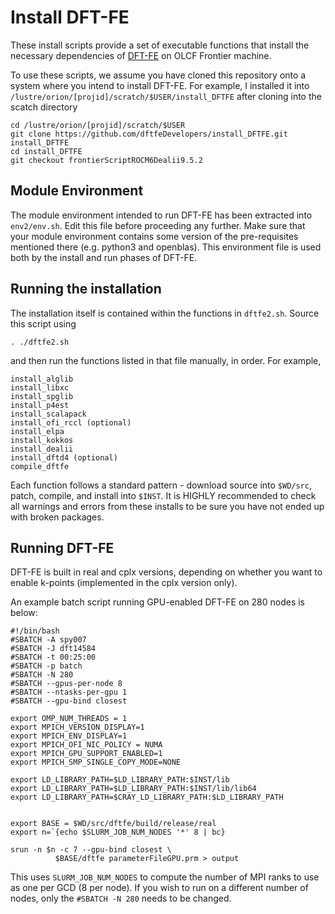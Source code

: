 # Install DFT-FE

These install scripts provide a set of executable
functions that install the necessary dependencies
of [DFT-FE](https://github.com/dftfeDevelopers/dftfe) on OLCF Frontier machine.

To use these scripts, we assume you have cloned this
repository onto a system where you intend to install DFT-FE.
For example, I installed it into `/lustre/orion/[projid]/scratch/$USER/install_DFTFE` after 
cloning into the scatch directory

    cd /lustre/orion/[projid]/scratch/$USER
    git clone https://github.com/dftfeDevelopers/install_DFTFE.git install_DFTFE
    cd install_DFTFE
    git checkout frontierScriptROCM6Dealii9.5.2



## Module Environment

The module environment intended to run DFT-FE has been extracted
into `env2/env.sh`.  Edit this file before proceeding any further.
Make sure that your module environment contains some version of the
pre-requisites mentioned there (e.g. python3 and openblas).
This environment file is used both by the install and run
phases of DFT-FE.

## Running the installation
The installation itself is contained within the functions in
`dftfe2.sh`.  Source this script using

    . ./dftfe2.sh

and then run the functions listed in that file manually, in order.
For example, 

    install_alglib
    install_libxc
    install_spglib
    install_p4est
    install_scalapack
    install_ofi_rccl (optional)
    install_elpa
    install_kokkos
    install_dealii
    install_dftd4 (optional)
    compile_dftfe

Each function follows a standard pattern - download source into `$WD/src`,
patch, compile, and install into `$INST`.  It is HIGHLY recommended
to check all warnings and errors from these installs to be sure
you have not ended up with broken packages.


## Running DFT-FE

DFT-FE is built in real and cplx versions, depending on whether you
want to enable k-points (implemented in the cplx version only).

An example batch script running GPU-enabled DFT-FE on 280 nodes is below:

    #!/bin/bash
    #SBATCH -A spy007
    #SBATCH -J dft14584
    #SBATCH -t 00:25:00
    #SBATCH -p batch
    #SBATCH -N 280
    #SBATCH --gpus-per-node 8
    #SBATCH --ntasks-per-gpu 1
    #SBATCH --gpu-bind closest

    export OMP_NUM_THREADS = 1
    export MPICH_VERSION_DISPLAY=1
    export MPICH_ENV_DISPLAY=1
    export MPICH_OFI_NIC_POLICY = NUMA 
    export MPICH_GPU_SUPPORT_ENABLED=1
    export MPICH_SMP_SINGLE_COPY_MODE=NONE

    export LD_LIBRARY_PATH=$LD_LIBRARY_PATH:$INST/lib
    export LD_LIBRARY_PATH=$LD_LIBRARY_PATH:$INST/lib/lib64
    export LD_LIBRARY_PATH=$CRAY_LD_LIBRARY_PATH:$LD_LIBRARY_PATH


    export BASE = $WD/src/dftfe/build/release/real
    export n=`{echo $SLURM_JOB_NUM_NODES '*' 8 | bc}

    srun -n $n -c 7 --gpu-bind closest \
              $BASE/dftfe parameterFileGPU.prm > output

This uses `SLURM_JOB_NUM_NODES` to compute the number of MPI
ranks to use as one per GCD (8 per node).  If you wish to run
on a different number of nodes, only the `#SBATCH -N 280`
needs to be changed.

